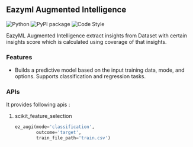 ## Eazyml Augmented Intelligence
![Python](https://img.shields.io/badge/python-3.7%20%7C%203.8%20%7C%203.9%20%7C%203.10%20%7C%203.11%20%7C%203.12-blue)  ![PyPI package](https://img.shields.io/badge/pypi%20package-0.0.22-brightgreen) ![Code Style](https://img.shields.io/badge/code%20style-black-black)

EazyML Augmented Intelligence extract insights from Dataset with certain insights
score which is calculated using coverage of that insights.

### Features
- Builds a predictive model based on the input training data, mode, and options. 
    Supports classification and regression tasks.
### APIs
It provides following apis :

1. scikit_feature_selection
    ```python
    ez_augi(mode='classification',
            outcome='target',
            train_file_path='train.csv')
